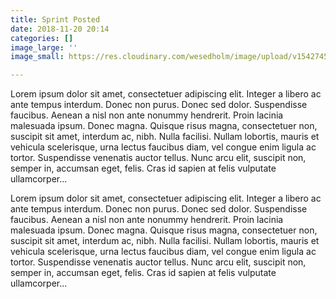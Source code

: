 ```yaml
---
title: Sprint Posted
date: 2018-11-20 20:14
categories: []
image_large: ''
image_small: https://res.cloudinary.com/wesedholm/image/upload/v1542745174/assets/Sprint_2b_nose%5B1%5D.jpg

---
```

Lorem ipsum dolor sit amet, consectetuer adipiscing elit. Integer a libero ac ante tempus interdum. Donec non purus. Donec sed dolor. Suspendisse faucibus. Aenean a nisl non ante nonummy hendrerit. Proin lacinia malesuada ipsum. Donec magna. Quisque risus magna, consectetuer non, suscipit sit amet, interdum ac, nibh. Nulla facilisi. Nullam lobortis, mauris et vehicula scelerisque, urna lectus faucibus diam, vel congue enim ligula ac tortor. Suspendisse venenatis auctor tellus. Nunc arcu elit, suscipit non, semper in, accumsan eget, felis. Cras id sapien at felis vulputate ullamcorper...

Lorem ipsum dolor sit amet, consectetuer adipiscing elit. Integer a libero ac ante tempus interdum. Donec non purus. Donec sed dolor. Suspendisse faucibus. Aenean a nisl non ante nonummy hendrerit. Proin lacinia malesuada ipsum. Donec magna. Quisque risus magna, consectetuer non, suscipit sit amet, interdum ac, nibh. Nulla facilisi. Nullam lobortis, mauris et vehicula scelerisque, urna lectus faucibus diam, vel congue enim ligula ac tortor. Suspendisse venenatis auctor tellus. Nunc arcu elit, suscipit non, semper in, accumsan eget, felis. Cras id sapien at felis vulputate ullamcorper...